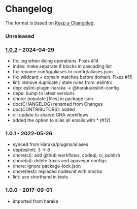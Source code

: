 # Changelog

The format is based on [Keep a Changelog](https://keepachangelog.com/).

### Unreleased

### [1.0.2] - 2024-04-29

- fix: log when doing operations. Fixes #14
- index: make separate if blocks in cascading list
- fix: rename config/aliases to config/aliases.json
- fix: wildcard + domain matches before domain. Fixes #15
- lint: remove duplicate / stale rules from .eslintrc
- dep: eslint-plugin-haraka -> @haraka/eslint-config
- deps: bump to latest versions
- chore: populate [files] in package.json
- doc(CHANGELOG) renamed from Changes
- doc(CONTRIBUTORS): added
- ci: update to shared GHA workflows
- added the option to alias all emails with \* (#12)

### 1.0.1 - 2022-05-26

- synced from Haraka/plugins/aliases
- dep(eslint): 3 -> 8
- chore(ci): add github workflows, codeql, ci, publish
- chore(ci): delete travis and appveyor configs
- chore: ignore package-lock.json
- chore(test): replaced nodeunit with mocha
- lint: use shorthand in tests

### 1.0.0 - 2017-09-01

- imported from haraka

[1.0.2]: https://github.com/haraka/haraka-plugin-aliases/releases/tag/v1.0.2
